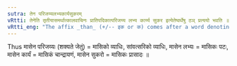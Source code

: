 ```yaml
---
sutra: तेन परिजय्यलभ्यकार्यसुकरम्
vRtti: तेनेति तृतीयासमर्थात्कालवाचिनः प्रातिपदिकात्परिजय्य लभ्य कार्य्य सुकर इत्येतेष्वर्थेषु ठञ् प्रत्ययो भवति ॥
vRtti_eng: "The affix _than_ (+/-- इक or क) comes after a word denoting time, in the 3rd case in construction, in the sense of "to be subdued, to be gained or attained, to be completed and to be easily completed in that time"."
---
```

Thus मासेन परिजय्यः (शक्यते जेतुं) = मासिको व्याधिः, सांवत्सरिको व्याधिः, मासेन लभ्यः = मासिकः पटः, मासेन कार्यं = मासिकं चान्द्रायणं, मासेन सुकरो = मासिकः प्रासादः ॥
